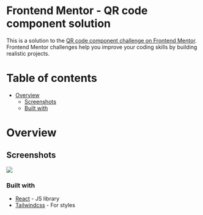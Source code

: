 # Frontend Mentor - QR code component solution

This is a solution to the [QR code component challenge on Frontend Mentor](https://www.frontendmentor.io/challenges/qr-code-component-iux_sIO_H). Frontend Mentor challenges help you improve your coding skills by building realistic projects. 

# Table of contents

- [Overview](#overview)
  - [Screenshots](#screenshots)
  - [Built with](#built-with)

# Overview

## Screenshots

![](./screenshot.jpg)



### Built with

- [React](https://reactjs.org/) - JS library
- [Tailwindcss](https://tailwindcss.com/) - For styles
